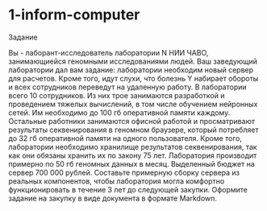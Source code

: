 # 1-inform-computer

Задание 

Вы - лаборант-исследователь лаборатории N НИИ ЧАВО, занимающиейся геномными исследованиями людей. Ваш заведующий лаборатории дал вам задание: лаборатории необходим новый сервер для расчетов. Кроме того, идут слухи, что болезнь Y набирает обороты и всех сотрудников переведут на удаленную работу. В лаборатории всего 10 сотрудников. Из них трое занимаются разработкой и проведением тяжелых вычислений, в том числе обучением нейронных сетей. Им необходимо до 100 гб оперативной памяти каждому. Остальные работники занимаются офисной работой и просматривают результаты секвенирования в геномном браузере, который потребляет до 32 гб оперативной памяти на одного пользователя. Кроме того, лаборатории необходимо хранилище результатов секвенирования, так как они обязаны хранить их по закону 75 лет. Лаборатория производит примерно по 50 гб геномных данных в месяц. Выделенный бюджет на сервер 700 000 рублей. Составьте примерную сборку сервера из реальных компонентов, чтобы лаборатория могла комфортно функционировать в течение 3 лет до следующей закупки. Оформите задание на закупку в виде документа в формате Markdown.
